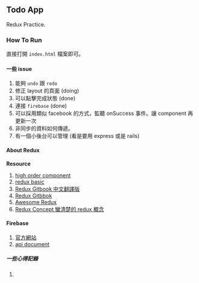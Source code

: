 ## Todo App

Redux Practice.

### How To Run

直接打開 `index.html` 檔案即可。


#### 一些 issue

1. 能夠 `undo` 跟 `redo`
2. 修正 layout 的頁面 (doing)
3. 可以點擊完成狀態 (done)
4. 連接 `firebase` (done)
5. 可以採用類似 facebook 的方式，監聽 onSuccess 事件。讓 component 再更新一次
6. 非同步的資料如何傳遞。
7. 有一個小後台可以管理 (看是要用 express 或是 rails)


#### About Redux

**Resource**

1. [high order component](https://medium.com/@dan_abramov/mixins-are-dead-long-live-higher-order-components-94a0d2f9e750#.7a0sjp807)
2. [redux basic](http://rhadow.github.io/2015/07/30/beginner-redux/)
3. [Redux Gitbook 中文翻譯版](http://camsong.github.io/redux-in-chinese/docs/api/index.html)
4. [Redux Gitbbok](http://rackt.org/redux/)
5. [Awesome Redux](https://github.com/xgrommx/awesome-redux)
6. [Redux Concept 蠻清楚的 redux 概念](https://code-cartoons.com/a-cartoon-intro-to-redux-3afb775501a6#.z1pse3qk7)


#### Firebase
1. [官方網站](https://www.firebase.com/)
2. [api document](https://www.firebase.com/docs/)

##### 一些心得記錄

1. 